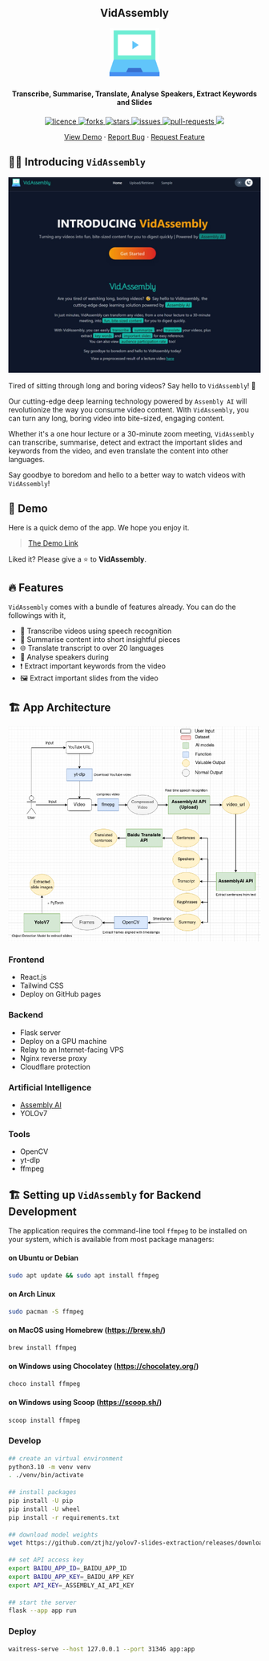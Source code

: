 <h2 align="center"><b>VidAssembly</b></h2>

<p align="center">
<img src="public/icon.png" alt="vidassembly" width="100" />
</p>

<h4 align="center"><b>Transcribe, Summarise, Translate, Analyse Speakers, Extract Keywords and Slides</b></h4>

<p align="center">
<a href="https://github.com/ztjhz/VidAssembly/blob/master/LICENSE" target="blank">
<img src="https://img.shields.io/github/license/ztjhz/VidAssembly?style=flat-square" alt="licence" />
</a>
<a href="https://github.com/ztjhz/VidAssembly/fork" target="blank">
<img src="https://img.shields.io/github/forks/ztjhz/VidAssembly?style=flat-square" alt="forks"/>
</a>
<a href="https://github.com/ztjhz/VidAssembly/stargazers" target="blank">
<img src="https://img.shields.io/github/stars/ztjhz/VidAssembly?style=flat-square" alt="stars"/>
</a>
<a href="https://github.com/ztjhz/VidAssembly/issues" target="blank">
<img src="https://img.shields.io/github/issues/ztjhz/VidAssembly?style=flat-square" alt="issues"/>
</a>
<a href="https://github.com/ztjhz/VidAssembly/pulls" target="blank">
<img src="https://img.shields.io/github/issues-pr/ztjhz/VidAssembly?style=flat-square" alt="pull-requests"/>
</a>
<a href="https://twitter.com/intent/tweet?text=👋%20Check%20this%20amazing%20repo%20https://github.com/ztjhz/VidAssembly,%20created%20by%20@nikushii_"><img src="https://img.shields.io/twitter/url?label=Share%20on%20Twitter&style=social&url=https%3A%2F%2Fgithub.com%ztjhz%2FVidAssembly"></a>
</p>

<p align="center">
    <a href="https://vidassembly.tjh.sg">View Demo</a>
    ·
    <a href="https://github.com/ztjhz/VidAssembly/issues/new/choose">Report Bug</a>
    ·
    <a href="https://github.com/ztjhz/VidAssembly/issues/new/choose">Request Feature</a>
</p>

## 👋🏻 Introducing `VidAssembly`

<p align="center">
    <a href="https://vidassembly.tjh.sg" target="_blank">
        <img src="public/landing.jpg" alt="landing" width=800 />
    </a>
</p>

Tired of sitting through long and boring videos? Say hello to `VidAssembly`! 👋

Our cutting-edge deep learning technology powered by `Assembly AI` will revolutionize the way you consume video content. With `VidAssembly`, you can turn any long, boring video into bite-sized, engaging content.

Whether it's a one hour lecture or a 30-minute zoom meeting, `VidAssembly` can transcribe, summarise, detect and extract the important slides and keywords from the video, and even translate the content into other languages.

Say goodbye to boredom and hello to a better way to watch videos with `VidAssembly`!

## 🚀 Demo

Here is a quick demo of the app. We hope you enjoy it.

> [The Demo Link](https://vidassembly.tjh.sg)

Liked it? Please give a ⭐️ to **VidAssembly**.

## 🔥 Features

`VidAssembly` comes with a bundle of features already. You can do the followings with it,

- 📝 Transcribe videos using speech recognition
- 📃 Summarise content into short insightful pieces
- 🌐 Translate transcript to over 20 languages
- 💬 Analyse speakers during
- ❗ Extract important keywords from the video
- 🖼️ Extract important slides from the video

## 🏗️ App Architecture

<p align="center">
    <img src="public/diagram.png" alt="diagram" />
</p>

### Frontend

- React.js
- Tailwind CSS
- Deploy on GitHub pages

### Backend

- Flask server
- Deploy on a GPU machine
- Relay to an Internet-facing VPS
- Nginx reverse proxy
- Cloudflare protection

### Artificial Intelligence

- [Assembly AI](https://www.assemblyai.com/)
- YOLOv7

### Tools

- OpenCV
- yt-dlp
- ffmpeg

## 🏗️ Setting up `VidAssembly` for Backend Development

The application requires the command-line tool `ffmpeg` to be installed on your system, which is available from most package managers:

#### on Ubuntu or Debian

```sh
sudo apt update && sudo apt install ffmpeg
```

#### on Arch Linux

```sh
sudo pacman -S ffmpeg
```

#### on MacOS using Homebrew (https://brew.sh/)

```sh
brew install ffmpeg
```

#### on Windows using Chocolatey (https://chocolatey.org/)

```sh
choco install ffmpeg
```

#### on Windows using Scoop (https://scoop.sh/)

```sh
scoop install ffmpeg
```

### Develop

```sh
## create an virtual environment
python3.10 -m venv venv
. ./venv/bin/activate

## install packages
pip install -U pip
pip install -U wheel
pip install -r requirements.txt

## download model weights
wget https://github.com/ztjhz/yolov7-slides-extraction/releases/download/v1.0/best.pt

## set API access key
export BAIDU_APP_ID=_BAIDU_APP_ID
export BAIDU_APP_KEY=_BAIDU_APP_KEY
export API_KEY=_ASSEMBLY_AI_API_KEY

## start the server
flask --app app run
```

### Deploy

```sh
waitress-serve --host 127.0.0.1 --port 31346 app:app
```
